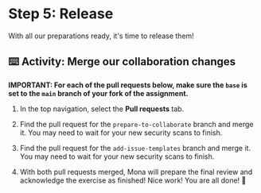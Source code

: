 # Step 5: Release

With all our preparations ready, it's time to release them!

## ⌨️ Activity: Merge our collaboration changes

**IMPORTANT: For each of the pull requests below, make sure the `base` is set to the `main` branch of your fork of the assignment.**

1. In the top navigation, select the **Pull requests** tab.

1. Find the pull request for the `prepare-to-collaborate` branch and merge it. You may need to wait for your new security scans to finish.

1. Find the pull request for the `add-issue-templates` branch and merge it. You may need to wait for your new security scans to finish.

1. With both pull requests merged, Mona will prepare the final review and acknowledge the exercise as finished! Nice work! You are all done! 🎉
